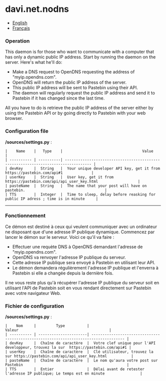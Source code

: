 # davi.net.nodns

- [English](#operation)
- [Français](#fonctionnement)


### Operation

This daemon is for those who want to communicate with a computer that has only a dynamic public IP address. Start by running the daemon on the server. Here's what he'll do:

- Make a DNS request to OpenDNS requesting the address of "myip.opendns.com".
- OpenDNS will return the public IP address of the server.
- This public IP address will be sent to Pastebin using their API.
- The daemon will regularly request the public IP address and send it to Pastebin if it has changed since the last time.

All you have to do is retrieve the public IP address of the server either by using the Pastebin API or by going directly to Pastebin with your web browser.

### Configuration file

**/sources/settings.py** :

    |    Name    |   Type    |                                    Value                                           |
    | ---------- | ----------| ---------------------------------------------------------------------------------- |
    | devKey     |  String   |  Your unique developer API key, get it from https://pastebin.com/api#1             |
    | userKey    |  String   |  User key, get it from https://pastebin.com/api/api_user_key.html                  |
    | pasteName  |  String   |  The name that your post will have on pastebin.                                    |
    | TTS        |  Integer  |  Time to sleep, delay before reasking for public IP adress ; time is in minute     |

***

### Fonctionnement

Ce démon est destiné à ceux qui veulent communiquer avec un ordinateur ne disposant que d'une adresse IP publique dynamique. Commencez par lancer le démon sur le serveur. Voici ce qu'il va faire :

- Effectuer une requète DNS à OpenDNS demandant l'adresse de "myip.opendns.com".
- OpenDNS va renvoyer l'adresse IP publique du serveur.
- Cette adresse IP publique sera envoyé à Pastebin en utilisant leur API.
- Le démon demandera régulièrement l'adresse IP publique et l'enverra à Pastebin si elle a changée depuis la dernière fois.

Il ne vous reste plus qu'à récupérer l'adresse IP publique du serveur soit en utilisant l'API de Pastebin soit en vous rendant directement sur Pastebin avec votre navigateur Web.

### Fichier de configuration

**/sources/settings.py** :

    |    Nom     |         Type          |                                        Valeur                                         |
    | ---------- | ----------------------| ------------------------------------------------------------------------------------- |
    | devKey     |  Chaîne de caractère  |  Votre clef unique pour l'API developpeur, trouvez la sur  https://pastebin.com/api#1 |
    | userKey    |  Chaîne de caractère  |  Clé utilisateur, trouvez la sur https://pastebin.com/api/api_user_key.html           |
    | pasteName  |  Chaîne de caractère  |  Le nom qu'aura votre post sur Pastebin                                               |
    | TTS        |  Entier               |  Délai avant de retester l'adresse IP publique; Le temps est en minute                |
